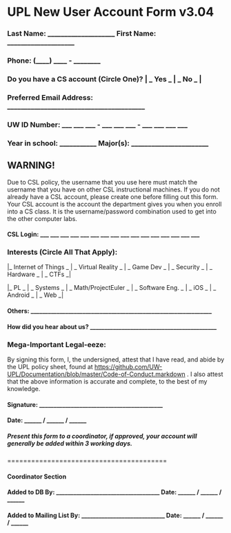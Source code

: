 # UPL New User Account Form v3.04

### Last Name: ____________________   First Name: ____________________
### Phone: (____) ____ - ________
### Do you have a CS account (Circle One)? | _ Yes  _ | _  No _ |
### Preferred Email Address: _________________________________________
### UW ID Number: ___ ___ ___ - ___ ___ ___ - ___ ___ ___ ___ 
### Year in school: ___________   Major(s): _______________________

## WARNING!
Due to CSL policy, the username that you use here must match the username that you have on other CSL instructional machines. If you do not already have a CSL account, please create one before filling out this form. Your CSL account is the account the department gives you when you enroll into a CS class. It is the username/password combination used to get into the other computer labs.

#### CSL Login: ___ ___ ___ ___ ___ ___ ___ ___ ___ ___ ___ ___ ___ ___ ___ ___

### Interests (Circle All That Apply):
|_ Internet of Things _  |  _ Virtual Reality  _  |  _  Game Dev  _  |  _  Security  _  |  _  Hardware  _  |  _  CTFs _|

|_ PL  _  |  _  Systems  _  |  _  Math/ProjectEuler  _  |  _  Software Eng.  _  |  _  iOS  _  |  _  Android _ | _ Web _|

#### Others: _______________________________________________________________

#### How did you hear about us? ____________________________________________

### Mega-Important Legal-eeze:
By signing this form, I, the undersigned, attest that I have read, and abide by the UPL policy sheet, found at https://github.com/UW-UPL/Documentation/blob/master/Code-of-Conduct.markdown . I also attest that the above information is accurate and complete, to the best of my knowledge.

#### Signature: ___________________________________________
#### Date: ______ / ______ / ______ 

##### Present this form to a coordinator, if approved, your account will generally be added within 3 working days.

========================================
#### Coordinator Section
#### Added to DB By: ____________________________________   Date: ______ / ______ / ______
#### Added to Mailing List By: _____________________________   Date: ______ / ______ / ______
